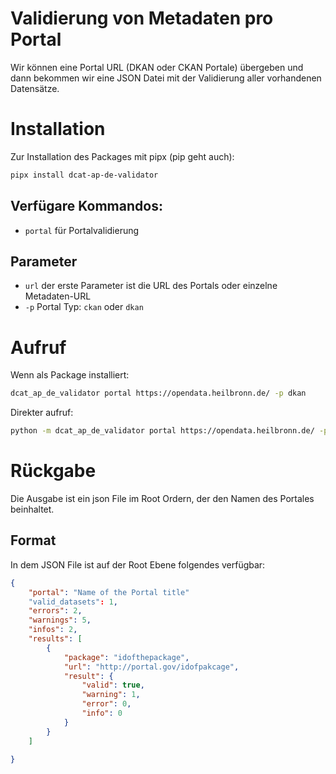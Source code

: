 # Validierung von Metadaten pro Portal 

Wir können eine Portal URL (DKAN oder CKAN Portale) übergeben und dann bekommen wir eine
JSON Datei mit der Validierung aller vorhandenen Datensätze.


# Installation
Zur Installation des Packages mit pipx (pip geht auch):

```bash
pipx install dcat-ap-de-validator
```

## Verfügare Kommandos:

- `portal` für Portalvalidierung

## Parameter

- `url` der erste Parameter ist die URL des Portals oder einzelne Metadaten-URL
- `-p` Portal Typ: `ckan` oder `dkan`

# Aufruf

Wenn als Package installiert:

```bash
dcat_ap_de_validator portal https://opendata.heilbronn.de/ -p dkan
```

Direkter aufruf:

```bash
python -m dcat_ap_de_validator portal https://opendata.heilbronn.de/ -p dkan
```

# Rückgabe

Die Ausgabe ist ein json File im Root Ordern, der den Namen des Portales beinhaltet.

## Format

In dem JSON File ist auf der Root Ebene folgendes verfügbar:

```json
{
    "portal": "Name of the Portal title"
    "valid_datasets": 1,
    "errors": 2,
    "warnings": 5,
    "infos": 2,
    "results": [
        {
            "package": "idofthepackage",
            "url": "http://portal.gov/idofpakcage",
            "result": {
                "valid": true,
                "warning": 1,
                "error": 0,
                "info": 0
            }
        }
    ]

}
```
